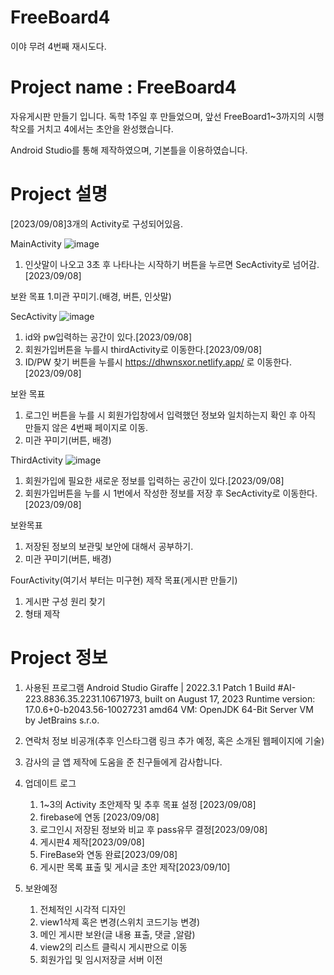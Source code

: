 # FreeBoard4
이야 무려 4번째 재시도다.

# Project name : FreeBoard4
자유게시판 만들기 입니다. 독학 1주일 후 만들었으며, 
앞선 FreeBoard1~3까지의 시행착오를 거치고 4에서는 초안을 완성했습니다.

Android Studio를 통해 제작하였으며, 기본틀을 이용하였습니다.

# Project 설명
[2023/09/08]3개의 Activity로 구성되어있음.

MainActivity 
![image](https://github.com/Oh-JunTaek/FreeBoard4/assets/143782929/a4a90d18-f934-47ba-ad1c-a67c156d892e)
1. 인삿말이 나오고 3초 후 나타나는 시작하기 버튼을 누르면 SecActivity로 넘어감.[2023/09/08]

보완 목표 
1.미관 꾸미기.(배경, 버튼, 인삿말)

SecActivity
![image](https://github.com/Oh-JunTaek/FreeBoard4/assets/143782929/70c76909-db00-4115-ae0b-52157c2ed38c)
1. id와 pw입력하는 공간이 있다.[2023/09/08]
2. 회원가입버튼을 누를시 thirdActivity로 이동한다.[2023/09/08]
3. ID/PW 찾기 버튼을 누를시 https://dhwnsxor.netlify.app/ 로 이동한다.[2023/09/08]

보완 목표
1. 로그인 버튼을 누를 시 회원가입창에서 입력했던 정보와 일치하는지 확인 후 아직 만들지 않은 4번째 페이지로 이동.
2. 미관 꾸미기(버튼, 배경)

ThirdActivity
![image](https://github.com/Oh-JunTaek/FreeBoard4/assets/143782929/ede84dad-740c-4da6-8a5a-bc86aae15e71)
1. 회원가입에 필요한 새로운 정보를 입력하는 공간이 있다.[2023/09/08]
2. 회원가입버튼을 누를 시 1번에서 작성한 정보를 저장 후 SecActivity로 이동한다.[2023/09/08]

보완목표
1. 저장된 정보의 보관및 보안에 대해서 공부하기.
2. 미관 꾸미기(버튼, 배경)

FourActivity(여기서 부터는 미구현)
제작 목표(게시판 만들기)
1. 게시판 구성 원리 찾기
2. 형태 제작

# Project 정보
1. 사용된 프로그램
Android Studio Giraffe | 2022.3.1 Patch 1
Build #AI-223.8836.35.2231.10671973, built on August 17, 2023
Runtime version: 17.0.6+0-b2043.56-10027231 amd64
VM: OpenJDK 64-Bit Server VM by JetBrains s.r.o.
2. 연락처 정보
   비공개(추후 인스타그램 링크 추가 예정, 혹은 소개된 웹페이지에 기술)
3. 감사의 글
   앱 제작에 도움을 준 친구들에게 감사합니다.
4. 업데이트 로그
   1. 1~3의 Activity 초안제작 및 추후 목표 설정 [2023/09/08]
   2. firebase에 연동 [2023/09/08]
   3. 로그인시 저장된 정보와 비교 후 pass유무 결정[2023/09/08]
   4. 게시판4 제작[2023/09/08]
   5. FireBase와 연동 완료[2023/09/08]
   6. 게시판 목록 표출 및 게시글 초안 제작[2023/09/10]

5. 보완예정
   1. 전체적인 시각적 디자인
   2. view1삭제 혹은 변경(스위치 코드기능 변경)
   3. 메인 게시판 보완(글 내용 표출, 댓글 ,알람)
   4. view2의 리스트 클릭시 게시판으로 이동
   5. 회원가입 및 임시저장글 서버 이전

